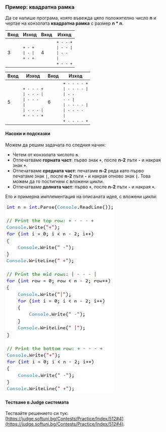 ### Пример: квадратна рамка

Да се напише програма, която въвежда цяло положително число **n** и чертае на конзолата **квадратна рамка** с размер **n \* n**.

|Вход|Изход|Вход|Изход|
|---|---|---|---|
|3|<code>+ - +</code><br><code>&#124; - &#124;</code><br><code>+ - +</code>|4|<code>+ - - +</code><br><code>&#124; - - &#124;</code><br><code>&#124; - - &#124;</code><br><code>+ - - +</code>|

|Вход|Изход|Вход|Изход|
|---|---|---|---|
|5|<code>+ - - - +</code><br><code>&#124; - - - &#124;</code><br><code>&#124; - - - &#124;</code><br><code>&#124; - - - &#124;</code><br><code>+ - - - +</code>|6|<code>+ - - - - +</code><br><code>&#124; - - - - &#124;</code><br><code>&#124; - - - - &#124;</code><br><code>&#124; - - - - &#124;</code><br><code>&#124; - - - - &#124;</code><br><code>+ - - - - +</code>|

#### Насоки и подсказки

Можем да решим задачата по следния начин:
* Четем от конзолата числото **`n`**.
* Отпечатваме **горната част**: първо знак **`+`**, после **n-2** пъти **`-`** и накрая знак **`+`**.
* Отпечатваме **средната част**: печатаме **n-2** реда като първо печатаме знак **`|`**, после **n-2** пъти **`-`** и накрая отново знак **`|`**. Това можем да го постигнем с вложени цикли.
* Отпечатваме **долната част**: първо **`+`**, после **n-2** пъти **`-`** и накрая **`+`**.

Ето и примерна имплементация на описаната идея, с вложени цикли:

![](/assets/chapter-6-images/05.Square-frame-01.png)

#### Тестване в Judge системата

Тествайте решението си тук: [https://judge.softuni.bg/Contests/Practice/Index/512#4](https://judge.softuni.bg/Contests/Practice/Index/512#4).